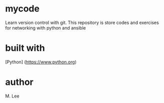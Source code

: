 # mycode
Learn version control with git.
This repository is store codes and exercises for networking with python and ansible
# built with
[Python] (https://www.python.org)
# author
M. Lee
